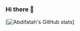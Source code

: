 ### Hi there 👋


[![Abdifatah's GitHub stats](https://github-readme-stats-jvrw7e04v-abdifatahs-projects-92327e43.vercel.app/api?username=AbdifatahZamiir&show_icons=true&theme=radical)]
